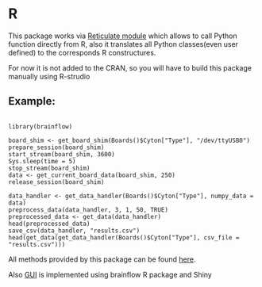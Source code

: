 # R
This package works via [Reticulate module](https://rstudio.github.io/reticulate/articles/introduction.html) which allows to call Python function directly from R, also it translates all Python classes(even user defined) to the corresponds R constructures.

For now it is not added to the CRAN, so you will have to build this package manually using R-strudio

## Example:
```

library(brainflow)

board_shim <- get_board_shim(Boards()$Cyton["Type"], "/dev/ttyUSB0")
prepare_session(board_shim)
start_stream(board_shim, 3600)
Sys.sleep(time = 5)
stop_stream(board_shim)
data <- get_current_board_data(board_shim, 250)
release_session(board_shim)

data_handler <- get_data_handler(Boards()$Cyton["Type"], numpy_data = data)
preprocess_data(data_handler, 3, 1, 50, TRUE)
preprocessed_data <- get_data(data_handler)
head(preprocessed_data)
save_csv(data_handler, "results.csv")
head(get_data(get_data_handler(Boards()$Cyton["Type"], csv_file = "results.csv")))
```
All methods provided by this package can be found [here](https://github.com/Andrey1994/brainflow/tree/master/r-package/brainflow/R).

Also [GUI](https://github.com/Andrey1994/brainflow/tree/master/gui) is implemented using brainflow R package and Shiny

